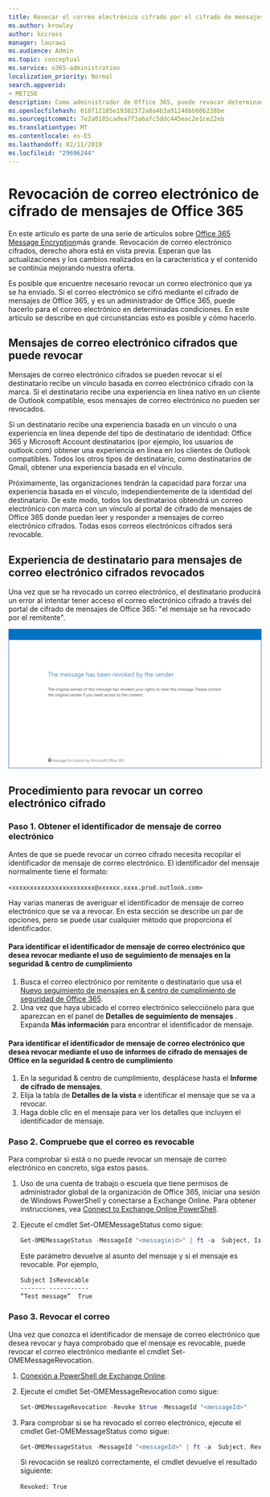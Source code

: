 ```yaml
---
title: Revocar el correo electrónico cifrado por el cifrado de mensajes de Office 365
ms.author: krowley
author: kccross
manager: laurawi
ms.audience: Admin
ms.topic: conceptual
ms.service: o365-administration
localization_priority: Normal
search.appverid:
- MET150
description: Como administrador de Office 365, puede revocar determinados mensajes de correo electrónico cifrados con cifrado de mensajes de Office 365.
ms.openlocfilehash: 018f12105e19382372a8a4b3a91248bb60b228be
ms.sourcegitcommit: 7e2a0185cadea7f3a6afc5ddc445eac2e1ce22eb
ms.translationtype: MT
ms.contentlocale: es-ES
ms.lasthandoff: 02/11/2019
ms.locfileid: "29696244"
---
```

# <a name="office-365-message-encryption-email-revocation"></a>Revocación de correo electrónico de cifrado de mensajes de Office 365

En este artículo es parte de una serie de artículos sobre [Office 365 Message Encryption](ome.md)más grande. Revocación de correo electrónico cifrados, derecho ahora está en vista previa. Esperan que las actualizaciones y los cambios realizados en la característica y el contenido se continúa mejorando nuestra oferta.

Es posible que encuentre necesario revocar un correo electrónico que ya se ha enviado. Si el correo electrónico se cifró mediante el cifrado de mensajes de Office 365, y es un administrador de Office 365, puede hacerlo para el correo electrónico en determinadas condiciones. En este artículo se describe en qué circunstancias esto es posible y cómo hacerlo.
  
## <a name="encrypted-emails-that-you-can-revoke"></a>Mensajes de correo electrónico cifrados que puede revocar

Mensajes de correo electrónico cifrados se pueden revocar si el destinatario recibe un vínculo basada en correo electrónico cifrado con la marca. Si el destinatario recibe una experiencia en línea nativo en un cliente de Outlook compatible, esos mensajes de correo electrónico no pueden ser revocados.

Si un destinatario recibe una experiencia basada en un vínculo o una experiencia en línea depende del tipo de destinatario de identidad: Office 365 y Microsoft Account destinatarios (por ejemplo, los usuarios de outlook.com) obtener una experiencia en línea en los clientes de Outlook compatibles. Todos los otros tipos de destinatario, como destinatarios de Gmail, obtener una experiencia basada en el vínculo.

Próximamente, las organizaciones tendrán la capacidad para forzar una experiencia basada en el vínculo, independientemente de la identidad del destinatario. De este modo, todos los destinatarios obtendrá un correo electrónico con marca con un vínculo al portal de cifrado de mensajes de Office 365 donde puedan leer y responder a mensajes de correo electrónico cifrados. Todas esos correos electrónicos cifrados será revocable.
  
## <a name="recipient-experience-for-revoked-encrypted-emails"></a>Experiencia de destinatario para mensajes de correo electrónico cifrados revocados

Una vez que se ha revocado un correo electrónico, el destinatario producirá un error al intentar tener acceso el correo electrónico cifrado a través del portal de cifrado de mensajes de Office 365: "el mensaje se ha revocado por el remitente".

![Captura de pantalla que muestra un correo electrónico cifrado revocado.](media/revoked-encrypted-email.png)

## <a name="how-to-revoke-an-encrypted-email"></a>Procedimiento para revocar un correo electrónico cifrado

### <a name="step-1-obtain-the-message-id-of-the-email"></a>Paso 1. Obtener el identificador de mensaje de correo electrónico

Antes de que se puede revocar un correo cifrado necesita recopilar el identificador de mensaje de correo electrónico. El identificador del mensaje normalmente tiene el formato:

`<xxxxxxxxxxxxxxxxxxxxxxx@xxxxxx.xxxx.prod.outlook.com>`  

Hay varias maneras de averiguar el identificador de mensaje de correo electrónico que se va a revocar. En esta sección se describe un par de opciones, pero se puede usar cualquier método que proporciona el identificador.

#### <a name="to-identify-the-message-id-of-the-email-you-want-to-revoke-by-using-message-trace-in-the-security-amp-compliance-center"></a>Para identificar el identificador de mensaje de correo electrónico que desea revocar mediante el uso de seguimiento de mensajes en la seguridad &amp; centro de cumplimiento

1. Busca el correo electrónico por remitente o destinatario que usa el [Nuevo seguimiento de mensajes en & centro de cumplimiento de seguridad de Office 365](https://blogs.technet.microsoft.com/exchange/2018/05/02/new-message-trace-in-office-365-security-compliance-center/).
2. Una vez que haya ubicado el correo electrónico selecciónelo para que aparezcan en el panel de **Detalles de seguimiento de mensajes** . Expanda **Más información** para encontrar el identificador de mensaje.

#### <a name="to-identify-the-message-id-of-the-email-you-want-to-revoke-by-using-office-message-encryption-reports-in-the-security-amp-compliance-center"></a>Para identificar el identificador de mensaje de correo electrónico que desea revocar mediante el uso de informes de cifrado de mensajes de Office en la seguridad &amp; centro de cumplimiento

1. En la seguridad &amp; centro de cumplimiento, desplácese hasta el **Informe de cifrado de mensajes**.
2. Elija la tabla de **Detalles de la vista** e identificar el mensaje que se va a revocar.
3. Haga doble clic en el mensaje para ver los detalles que incluyen el identificador de mensaje.

### <a name="step-2-verify-that-the-mail-is-revocable"></a>Paso 2. Compruebe que el correo es revocable

Para comprobar si está o no puede revocar un mensaje de correo electrónico en concreto, siga estos pasos.

1. Uso de una cuenta de trabajo o escuela que tiene permisos de administrador global de la organización de Office 365, iniciar una sesión de Windows PowerShell y conectarse a Exchange Online. Para obtener instrucciones, vea [Connect to Exchange Online PowerShell](https://aka.ms/exopowershell).

2. Ejecute el cmdlet Set-OMEMessageStatus como sigue:
     ```powershell
     Get-OMEMessageStatus -MessageId "<messagieid>" | ft -a  Subject, IsRevocable
     ```

   Este parámetro devuelve al asunto del mensaje y si el mensaje es revocable. Por ejemplo,

     ```text
     Subject IsRevocable
     ------- -----------
     “Test message”  True
     ```

### <a name="step-3-revoke-the-mail"></a>Paso 3. Revocar el correo  

Una vez que conozca el identificador de mensaje de correo electrónico que desea revocar y haya comprobado que el mensaje es revocable, puede revocar el correo electrónico mediante el cmdlet Set-OMEMessageRevocation.

1. [Conexión a PowerShell de Exchange Online](https://aka.ms/exopowershell).

2. Ejecute el cmdlet Set-OMEMessageRevocation como sigue:

    ```powershell
    Set-OMEMessageRevocation -Revoke $true -MessageId "<messageId>"
    ```

3. Para comprobar si se ha revocado el correo electrónico, ejecute el cmdlet Get-OMEMessageStatus como sigue:

    ```powershell
    Get-OMEMessageStatus -MessageId "<messageId>" | ft -a  Subject, Revoked
    ```  
    Si revocación se realizó correctamente, el cmdlet devuelve el resultado siguiente:  

    `Revoked: True`
